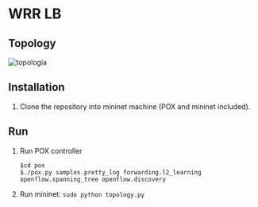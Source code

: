 # WRR LB

## Topology

![topologia](https://github.com/user-attachments/assets/5128c0a8-fb29-4e17-b0a2-27d039dc9efc)



## Installation

1. Clone the repository into mininet machine (POX and mininet included).

## Run 
1. Run POX controller
    ```console
    $cd pox
    $./pox.py samples.pretty_log forwarding.l2_learning openflow.spanning_tree openflow.discovery
    ```
1. Run mininet: `sudo python topology.py`
